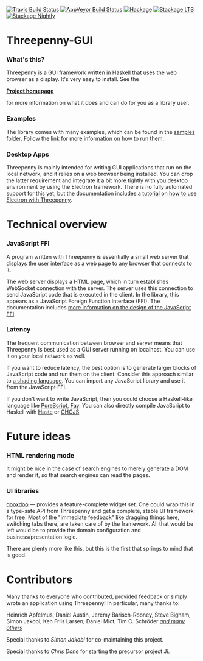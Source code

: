 [![Travis Build Status](https://travis-ci.org/HeinrichApfelmus/threepenny-gui.svg)](https://travis-ci.org/HeinrichApfelmus/threepenny-gui)
[![AppVeyor Build Status](https://ci.appveyor.com/api/projects/status/github/HeinrichApfelmus/threepenny-gui?svg=true)](https://ci.appveyor.com/project/HeinrichApfelmus/threepenny-gui)
[![Hackage](https://img.shields.io/hackage/v/threepenny-gui.svg)](https://hackage.haskell.org/package/threepenny-gui)
[![Stackage LTS](http://stackage.org/package/threepenny-gui/badge/lts)](http://stackage.org/lts/package/threepenny-gui)
[![Stackage Nightly](http://stackage.org/package/threepenny-gui/badge/nightly)](http://stackage.org/nightly/package/threepenny-gui)

# Threepenny-GUI

### What's this?

Threepenny is a GUI framework written in Haskell that uses the web browser as a display. It's very easy to install. See the

  [**Project homepage**](http://wiki.haskell.org/Threepenny-gui)

for more information on what it does and can do for you as a library user.

### Examples

The library comes with many examples, which can be found in the [samples](samples#readme) folder. Follow the link for more information on how to run them.

### Desktop Apps

Threepenny is mainly intended for writing GUI applications that run on the local network, and it relies on a web browser being installed. You can drop the latter requirement and integrate it a bit more tightly with you desktop environment by using the Electron framework. There is no fully automated support for this yet, but the documentation includes a [tutorial on how to use Electron with Threepenny](doc/electron.md).

# Technical overview

### JavaScript FFI

A program written with Threepenny is essentially a small web server that displays the user interface as a web page to any browser that connects to it.

The web server displays a HTML page, which in turn establishes WebSocket connection with the server. The server uses this connection to send JavaScript code that is executed in the client. In the library, this appears as a JavaScript Foreign Function Interface (FFI). The documentation includes [more information on the design of the JavaScript FFI](doc/javascript-ffi.md).

### Latency

The frequent communication between browser and server
means that Threepenny is best used as a GUI server running on localhost. You can use it on your local network as well.

If you want to reduce latency, the best option is to generate larger blocks of JavaScript
code and run them on the client. Consider this approach similar to [a
shading language](http://en.wikipedia.org/wiki/Shading_language).
You can import any JavaScript library and use it from the JavaScript FFI.

If you don't want to write JavaScript, then you could choose a Haskell-like language like [PureScript](http://www.purescript.org), [Fay](https://github.com/faylang/fay/wiki). You can also directly compile JavaScript to Haskell with [Haste](https://github.com/valderman/haste-compiler) or [GHCJS](https://github.com/ghcjs/ghcjs).

# Future ideas

### HTML rendering mode

It might be nice in the case of search engines to merely generate a DOM and render it, so that search engines can read the pages.

### UI libraries

[qooxdoo](http://qooxdoo.org/demo) — provides a feature-complete widget set. One could wrap this in a type-safe API from Threepenny and get a complete, stable UI framework for free. Most of the "immediate feedback" like dragging things here, switching tabs there, are taken care of by the framework. All that would be left would be to provide the domain configuration and business/presentation logic.

There are plenty more like this, but this is the first that springs to
mind that is good.

# Contributors

Many thanks to everyone who contributed, provided feedback or simply wrote an application using Threepenny! In particular, many thanks to:

Heinrich Apfelmus, Daniel Austin, Jeremy Barisch-Rooney, Steve Bigham, Simon Jakobi, Ken Friis Larsen, Daniel Mlot, Tim C. Schröder [*and many others*](CONTRIBUTORS)

Special thanks to *Simon Jakobi* for co-maintaining this project.

Special thanks to *Chris Done* for starting the precursor project Ji.
